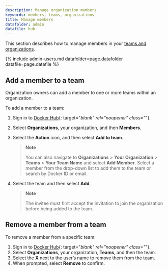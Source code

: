 ```yaml
---
description: Manage organization members
keywords: members, teams, organizations
title: Manage members
datafolder: admin
datafile: hub
---
```


This section describes how to manage members in your [teams and organizations](../docker-hub/orgs.md).

{% include admin-users.md datafolder=page.datafolder datafile=page.datafile %}

## Add a member to a team

Organization owners can add a member to one or more teams within an organization.

To add a member to a team:

1. Sign in to [Docker Hub](https://hub.docker.com){: target="_blank" rel="noopener" class="_"}.
2. Select **Organizations**, your organization, and then **Members**.
3. Select the **Action** icon, and then select **Add to team**.

    > **Note**
    >
    > You can also navigate to **Organizations** > **Your Organization** > **Teams** > **Your Team Name** and select **Add Member**. Select a member from the drop-down list to add them to the team or search by Docker ID or email.

4. Select the team and then select **Add**.

    > **Note**
    >
    > The invitee must first accept the invitation to join the organization before being added to the team.

## Remove a member from a team

To remove a member from a specific team:

1. Sign in to [Docker Hub](https://hub.docker.com){: target="_blank" rel="noopener" class="_"}.
2. Select **Organizations**, your organization, **Teams**, and then the team.
3. Select the **X** next to the user’s name to remove them from the team.
4. When prompted, select **Remove** to confirm.